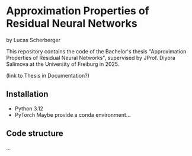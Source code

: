 # Approximation Properties of Residual Neural Networks

by Lucas Scherberger

This repository contains the code of the Bachelor's thesis "Approximation Properties of Residual Neural Networks", supervised by JProf. Diyora Salimova at the University of Freiburg in 2025.

(link to Thesis in Documentation?)

## Installation
- Python 3.12
- PyTorch
Maybe provide a conda environment...

## Code structure
...

